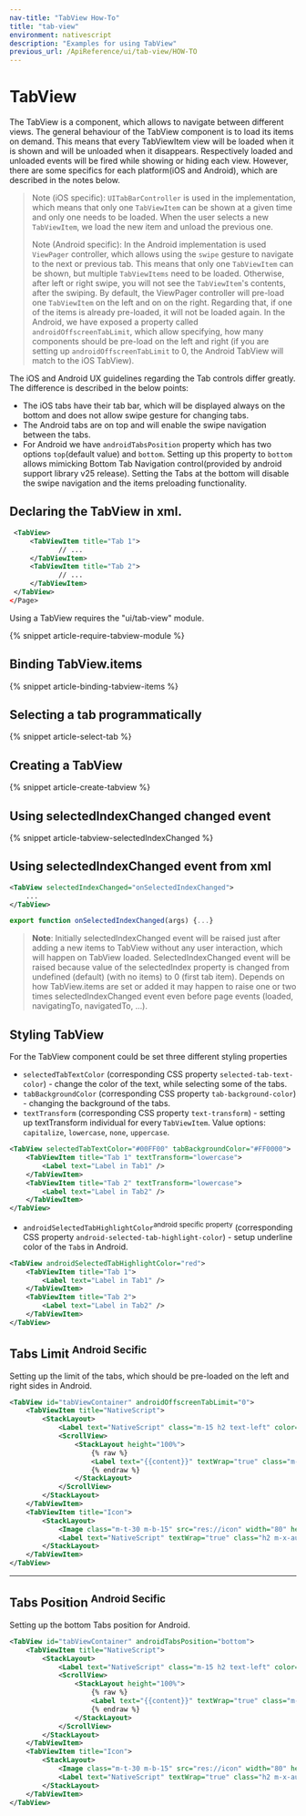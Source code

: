 ```yaml
---
nav-title: "TabView How-To"
title: "tab-view"
environment: nativescript
description: "Examples for using TabView"
previous_url: /ApiReference/ui/tab-view/HOW-TO
---
```

# TabView

The TabView is a component, which allows to navigate between different views. The general behaviour of the TabView component is to load its items on demand. This means that every TabViewItem view will be loaded when it is shown and will be unloaded when it disappears. Respectively loaded and unloaded events will be fired while showing or hiding each view. However, there are some specifics for each platform(iOS and Android), which are described in the notes below.

> Note (iOS specific): `UITabBarController` is used in the implementation, which means that only one `TabViewItem` can be shown at a given time and only one needs to be loaded. When the user selects a new `TabViewItem`, we load the new item and unload the previous one.
>
> Note (Android specific): In the Android implementation is used `ViewPager` controller, which allows using the `swipe` gesture to navigate to the next or previous tab. This means that only one `TabViewItem` can be shown, but multiple `TabViewItems` need to be loaded. Otherwise, after left or right swipe, you will not see the `TabViewItem`'s contents, after the swiping. By default, the ViewPager controller will pre-load one `TabViewItem` on the left and on on the right. Regarding that, if one of the items is already pre-loaded, it will not be loaded again. In the Android, we have exposed a property called `androidOffscreenTabLimit`, which allow specifying, how many components should be pre-load on the left and right (if you are setting up `androidOffscreenTabLimit` to 0, the Android TabView will match to the iOS TabView).

The iOS and Android UX guidelines regarding the Tab controls differ greatly. The difference is described in the below points:

* The iOS tabs have their tab bar, which will be displayed always on the bottom and does not allow swipe gesture for changing tabs.
* The Android tabs are on top and will enable the swipe navigation between the tabs.
* For Android we have `androidTabsPosition` property which has two options `top`(default value) and `bottom`. Setting up this property to `bottom` allows mimicking Bottom Tab Navigation control(provided by android support library v25 release). Setting the Tabs at the bottom will disable the swipe navigation and the items preloading functionality.

## Declaring the TabView in xml.

``` XML
 <TabView>
     <TabViewItem title="Tab 1">
            // ...
     </TabViewItem>
     <TabViewItem title="Tab 2">
            // ...
     </TabViewItem>
 </TabView>
</Page>
```

Using a TabView requires the "ui/tab-view" module.

{% snippet article-require-tabview-module %}

## Binding TabView.items

{% snippet article-binding-tabview-items %}

## Selecting a tab programmatically

{% snippet article-select-tab %}

## Creating a TabView

{% snippet article-create-tabview %}

## Using selectedIndexChanged changed event

{% snippet article-tabview-selectedIndexChanged %}

## Using selectedIndexChanged event from xml

``` XML
<TabView selectedIndexChanged="onSelectedIndexChanged">
    ...
</TabView>
```

``` TypeScript
export function onSelectedIndexChanged(args) {...}
```

> **Note**: Initially selectedIndexChanged event will be raised just after adding a new items to TabView without any user interaction, which will happen on TabView loaded. SelectedIndexChanged event will be raised because value of the selectedIndex property is changed from undefined (default) (with no items) to 0 (first tab item). Depends on how TabView.items are set or added it may happen to raise one or two times selectedIndexChanged event even before page events (loaded, navigatingTo, navigatedTo, ...).

## Styling TabView

For the TabView component could be set three different styling properties

* `selectedTabTextColor` (corresponding CSS property `selected-tab-text-color`) - change the color of the text, while selecting some of the tabs.
* `tabBackgroundColor` (corresponding CSS property `tab-background-color`) - changing the background of the tabs.
* `textTransform` (corresponding CSS property `text-transform`) - setting up textTransform individual for every `TabViewItem`. Value options: `capitalize`, `lowercase`, `none`, `uppercase`.

``` XML
<TabView selectedTabTextColor="#00FF00" tabBackgroundColor="#FF0000">
    <TabViewItem title="Tab 1" textTransform="lowercase">
        <Label text="Label in Tab1" />
    </TabViewItem>
    <TabViewItem title="Tab 2" textTransform="lowercase">
        <Label text="Label in Tab2" />
    </TabViewItem>
</TabView>
```

* `androidSelectedTabHighlightColor`<sup>android specific property</sup> (corresponding CSS property `android-selected-tab-highlight-color`) - setup underline color of the `Tab`s in Android.

``` XML
<TabView androidSelectedTabHighlightColor="red">
    <TabViewItem title="Tab 1">
        <Label text="Label in Tab1" />
    </TabViewItem>
    <TabViewItem title="Tab 2">
        <Label text="Label in Tab2" />
    </TabViewItem>
</TabView>
```

## Tabs Limit <sup>Android Secific<sup>

Setting up the limit of the tabs, which should be pre-loaded on the left and right sides in Android.

``` XML
<TabView id="tabViewContainer" androidOffscreenTabLimit="0">
    <TabViewItem title="NativeScript">
        <StackLayout>
            <Label text="NativeScript" class="m-15 h2 text-left" color="blue" />
            <ScrollView>
                <StackLayout height="100%">
                    {% raw %}
                    <Label text="{{content}}" textWrap="true" class="m-15" />
                    {% endraw %}
                </StackLayout>
            </ScrollView>
        </StackLayout>
    </TabViewItem>
    <TabViewItem title="Icon">
        <StackLayout>
            <Image class="m-t-30 m-b-15" src="res://icon" width="80" height="80" />
            <Label text="NativeScript" textWrap="true" class="h2 m-x-auto" color="blue" />
        </StackLayout>
    </TabViewItem>
</TabView>
```

---

## Tabs Position <sup>Android Secific<sup>

Setting up the bottom Tabs position for Android.

``` XML
<TabView id="tabViewContainer" androidTabsPosition="bottom">
    <TabViewItem title="NativeScript">
        <StackLayout>
            <Label text="NativeScript" class="m-15 h2 text-left" color="blue" />
            <ScrollView>
                <StackLayout height="100%">
                    {% raw %}
                    <Label text="{{content}}" textWrap="true" class="m-15" />
                    {% endraw %}
                </StackLayout>
            </ScrollView>
        </StackLayout>
    </TabViewItem>
    <TabViewItem title="Icon">
        <StackLayout>
            <Image class="m-t-30 m-b-15" src="res://icon" width="80" height="80" />
            <Label text="NativeScript" textWrap="true" class="h2 m-x-auto" color="blue" />
        </StackLayout>
    </TabViewItem>
</TabView>
```
